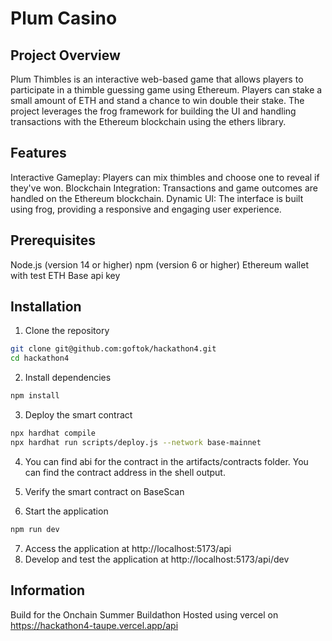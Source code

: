 # Plum Casino

## Project Overview
Plum Thimbles is an interactive web-based game that allows players to participate in a thimble guessing game using Ethereum. Players can stake a small amount of ETH and stand a chance to win double their stake. The project leverages the frog framework for building the UI and handling transactions with the Ethereum blockchain using the ethers library.

## Features
Interactive Gameplay: Players can mix thimbles and choose one to reveal if they've won.
Blockchain Integration: Transactions and game outcomes are handled on the Ethereum blockchain.
Dynamic UI: The interface is built using frog, providing a responsive and engaging user experience.

## Prerequisites
Node.js (version 14 or higher)
npm (version 6 or higher)
Ethereum wallet with test ETH
Base api key

## Installation
1. Clone the repository

```bash
git clone git@github.com:goftok/hackathon4.git
cd hackathon4
```

2. Install dependencies
```bash
npm install
```

3. Deploy the smart contract
```bash
npx hardhat compile
npx hardhat run scripts/deploy.js --network base-mainnet
```
4. You can find abi for the contract in the artifacts/contracts folder. You
can find the contract address in the shell output.

5. Verify the smart contract on BaseScan

6. Start the application
```bash
npm run dev
```

7. Access the application at http://localhost:5173/api
8. Develop and test the application at http://localhost:5173/api/dev


## Information

Build for the Onchain Summer Buildathon
Hosted using vercel on https://hackathon4-taupe.vercel.app/api